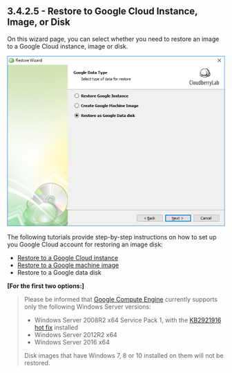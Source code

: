 ## 3.4.2.5 - Restore to Google Cloud Instance, Image, or Disk

On this wizard page, you can select whether you need to restore an image to a Google Cloud instance, image or disk.

![](/assets/restore-google-select.png)

The following tutorials provide step-by-step instructions on how to set up you Google Cloud account for restoring an image disk:

* [Restore to a Google Cloud instance](/chapter1/step-3-choose-data-to-restore/34-restore-a-disk-image-or-network-share/342-specify-the-restore-destination/3425-restore-to-a-google-cloud-instance-image-or-disk/34251-restore-to-a-google-cloud-instance.md)
* [Restore to a Google machine image](/chapter1/step-3-choose-data-to-restore/34-restore-a-disk-image-or-network-share/342-specify-the-restore-destination/3425-restore-to-a-google-cloud-instance-image-or-disk/34252-restore-to-a-google-machine-image.md)
* Restore to a Google data disk

**\[For the first two options:\]**

> Please be informed that [Google Compute Engine](https://cloud.google.com/compute/docs/instances/windows/) currently supports only the following Windows Server versions:
>
> * Windows Server 2008R2 x64 Service Pack 1, with the [KB2921916 hot fix](https://support.microsoft.com/en-us/help/2921916/the-untrusted-publisher-dialog-box-appears-when-you-install-a-driver-i) installed
> * Windows Server 2012R2 x64
> * Windows Server 2016 x64
>
> Disk images that have Windows 7, 8 or 10 installed on them will not be restored.



